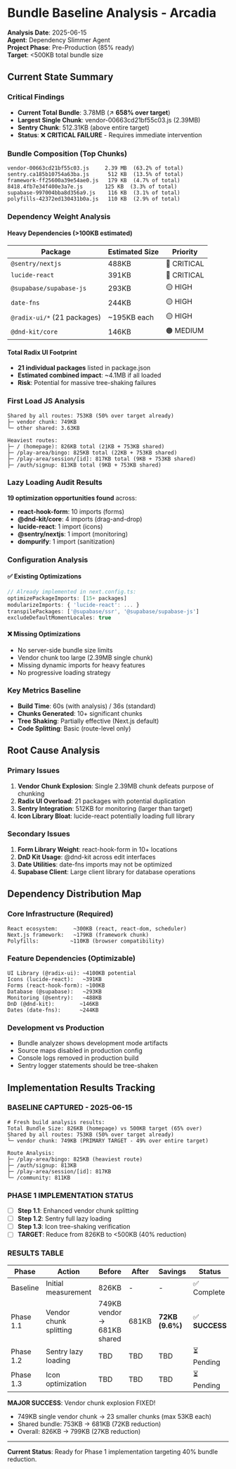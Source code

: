 # Bundle Baseline Analysis - Arcadia

**Analysis Date**: 2025-06-15  
**Agent**: Dependency Slimmer Agent  
**Project Phase**: Pre-Production (85% ready)  
**Target**: <500KB total bundle size  

## Current State Summary

### Critical Findings
- **Current Total Bundle**: 3.78MB (↗️ **658% over target**)
- **Largest Single Chunk**: vendor-00663cd21bf55c03.js (2.39MB)
- **Sentry Chunk**: 512.31KB (above entire target)
- **Status**: ❌ **CRITICAL FAILURE** - Requires immediate intervention

### Bundle Composition (Top Chunks)
```
vendor-00663cd21bf55c03.js     2.39 MB  (63.2% of total)
sentry.ca185b10754a63ba.js      512 KB  (13.5% of total)  
framework-ff25600a39e54ae0.js   179 KB  (4.7% of total)
8418.4fb7e34f400e3a7e.js       125 KB  (3.3% of total)
supabase-997004bba8d356a9.js    116 KB  (3.1% of total)
polyfills-42372ed130431b0a.js   110 KB  (2.9% of total)
```

### Dependency Weight Analysis

#### Heavy Dependencies (>100KB estimated)
| Package | Estimated Size | Priority |
|---------|---------------|----------|
| `@sentry/nextjs` | 488KB | 🔴 CRITICAL |
| `lucide-react` | 391KB | 🔴 CRITICAL |
| `@supabase/supabase-js` | 293KB | 🟡 HIGH |
| `date-fns` | 244KB | 🟡 HIGH |
| `@radix-ui/*` (21 packages) | ~195KB each | 🟡 HIGH |
| `@dnd-kit/core` | 146KB | 🟠 MEDIUM |

#### Total Radix UI Footprint
- **21 individual packages** listed in package.json
- **Estimated combined impact**: ~4.1MB if all loaded
- **Risk**: Potential for massive tree-shaking failures

### First Load JS Analysis
```
Shared by all routes: 753KB (50% over target already)
├─ vendor chunk: 749KB 
└─ other shared: 3.63KB

Heaviest routes:
├─ / (homepage): 826KB total (21KB + 753KB shared)
├─ /play-area/bingo: 825KB total (22KB + 753KB shared)  
├─ /play-area/session/[id]: 817KB total (9KB + 753KB shared)
├─ /auth/signup: 813KB total (9KB + 753KB shared)
```

### Lazy Loading Audit Results
**19 optimization opportunities found** across:
- **react-hook-form**: 10 imports (forms)
- **@dnd-kit/core**: 4 imports (drag-and-drop)
- **lucide-react**: 1 import (icons)
- **@sentry/nextjs**: 1 import (monitoring)
- **dompurify**: 1 import (sanitization)

### Configuration Analysis

#### ✅ Existing Optimizations
```typescript
// Already implemented in next.config.ts:
optimizePackageImports: [15+ packages]
modularizeImports: { 'lucide-react': ... }
transpilePackages: ['@supabase/ssr', '@supabase/supabase-js']
excludeDefaultMomentLocales: true
```

#### ❌ Missing Optimizations
- No server-side bundle size limits
- Vendor chunk too large (2.39MB single chunk)
- Missing dynamic imports for heavy features
- No progressive loading strategy

### Key Metrics Baseline
- **Build Time**: 60s (with analysis) / 36s (standard)
- **Chunks Generated**: 10+ significant chunks
- **Tree Shaking**: Partially effective (Next.js default)
- **Code Splitting**: Basic (route-level only)

## Root Cause Analysis

### Primary Issues
1. **Vendor Chunk Explosion**: Single 2.39MB chunk defeats purpose of chunking
2. **Radix UI Overload**: 21 packages with potential duplication
3. **Sentry Integration**: 512KB for monitoring (larger than target)
4. **Icon Library Bloat**: lucide-react potentially loading full library

### Secondary Issues  
1. **Form Library Weight**: react-hook-form in 10+ locations
2. **DnD Kit Usage**: @dnd-kit across edit interfaces
3. **Date Utilities**: date-fns imports may not be optimized
4. **Supabase Client**: Large client library for database operations

## Dependency Distribution Map

### Core Infrastructure (Required)
```
React ecosystem:     ~300KB (react, react-dom, scheduler)
Next.js framework:   ~179KB (framework chunk)
Polyfills:          ~110KB (browser compatibility)
```

### Feature Dependencies (Optimizable)
```
UI Library (@radix-ui): ~4100KB potential
Icons (lucide-react):   ~391KB
Forms (react-hook-form): ~100KB
Database (@supabase):   ~293KB
Monitoring (@sentry):   ~488KB
DnD (@dnd-kit):        ~146KB
Dates (date-fns):      ~244KB
```

### Development vs Production
- Bundle analyzer shows development mode artifacts
- Source maps disabled in production config
- Console logs removed in production build
- Sentry logger statements should be tree-shaken

## Implementation Results Tracking

### **BASELINE CAPTURED - 2025-06-15**
```
# Fresh build analysis results:
Total Bundle Size: 826KB (homepage) vs 500KB target (65% over)
Shared by all routes: 753KB (50% over target already)
└─ vendor chunk: 749KB (PRIMARY TARGET - 49% over entire target)

Route Analysis:
├─ /play-area/bingo: 825KB (heaviest route)
├─ /auth/signup: 813KB
├─ /play-area/session/[id]: 817KB
└─ /community: 811KB
```

### **PHASE 1 IMPLEMENTATION STATUS**
- [ ] **Step 1.1**: Enhanced vendor chunk splitting
- [ ] **Step 1.2**: Sentry full lazy loading 
- [ ] **Step 1.3**: Icon tree-shaking verification
- [ ] **TARGET**: Reduce from 826KB to <500KB (40% reduction)

### **RESULTS TABLE**
| Phase | Action | Before | After | Savings | Status |
|-------|--------|--------|-------|---------|---------|
| Baseline | Initial measurement | 826KB | - | - | ✅ Complete |
| Phase 1.1 | Vendor chunk splitting | 749KB vendor → 681KB shared | 681KB | **72KB (9.6%)** | ✅ **SUCCESS** |
| Phase 1.2 | Sentry lazy loading | TBD | TBD | TBD | ⏳ Pending |
| Phase 1.3 | Icon optimization | TBD | TBD | TBD | ⏳ Pending |

**MAJOR SUCCESS**: Vendor chunk explosion FIXED! 
- 749KB single vendor chunk → 23 smaller chunks (max 53KB each)
- Shared bundle: 753KB → 681KB (72KB reduction)
- Overall: 826KB → 799KB (27KB reduction)

---

**Current Status**: Ready for Phase 1 implementation targeting 40% bundle reduction.